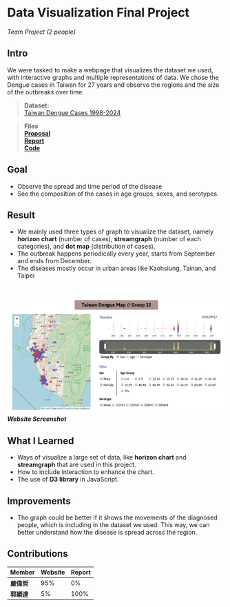 # Data Visualization Final Project
*Team Project (2 people)*
## Intro
We were tasked to make a webpage that visualizes the dataset we used, with interactive graphs and multiple representations of data. We chose the Dengue cases in Taiwan for 27 years and observe the regions and the size of the outbreaks over time.

>**Dataset:**  
[Taiwan Dengue Cases 1998-2024](https://www.kaggle.com/datasets/taweilo/taiwan-dengue-daily-confirmed-cases-1998-2024)  

>**Files**  
[**Proposal**](https://github.com/Mars-1114/cs-portfolio/blob/main/2024%20Autumn%20-%20Data%20Visualization%20Final%20Project%20(website)/Final%20Project%20Proposal_Group%2032.pdf)  
[**Report**](https://github.com/Mars-1114/cs-portfolio/blob/main/2024%20Autumn%20-%20Data%20Visualization%20Final%20Project%20(website)/report.pdf)  
[**Code**](https://github.com/Mars-1114/cs-portfolio/tree/main/2024%20Autumn%20-%20Data%20Visualization%20Final%20Project%20(website)/Dengue%20Map)

## Goal
- Observe the spread and time period of the disease
- See the composition of the cases in age groups, sexes, and serotypes.

## Result
- We mainly used three types of graph to visualize the dataset, namely **horizon chart** (number of cases), **streamgraph** (number of each categories), and **dot map** (distribution of cases).
- The outbreak happens periodically every year, starts from September and ends from December.
- The diseases mostly occur in urban areas like Kaohsiung, Tainan, and Taipei  
<br>

![dengue-website](../img/vis-website.png)
***Website Screenshot***

## What I Learned
- Ways of visualize a large set of data, like **horizon chart** and **streamgraph** that are used in this project.
- How to include interaction to enhance the chart.
- The use of **D3 library** in JavaScript.

## Improvements
- The graph could be better if it shows the movements of the diagnosed people, which is including in the dataset we used. This way, we can better understand how the disease is spread across the region.

## Contributions
| Member    | Website | Report |
| ------    | ------- | -----  |
| **嚴偉哲** | 95%     | 0%     |
| **郭穎達** | 5%      | 100%   |